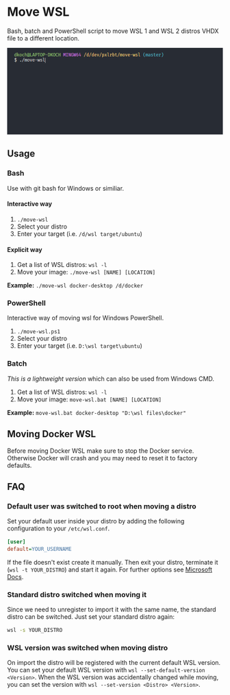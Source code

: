# Move WSL

Bash, batch and PowerShell script to move WSL 1 and WSL 2 distros VHDX file to a different location.

![Interactive Example](screencast.gif)

## Usage

### Bash
Use with git bash for Windows or similiar.

#### Interactive way
1) `./move-wsl`
2) Select your distro
3) Enter your target (i.e. `/d/wsl target/ubuntu`)

#### Explicit way
1) Get a list of WSL distros: `wsl -l`
2) Move your image: `./move-wsl [NAME] [LOCATION]`

__Example:__ `./move-wsl docker-desktop /d/docker`


### PowerShell
Interactive way of moving wsl for Windows PowerShell.

1) `./move-wsl.ps1`
2) Select your distro
3) Enter your target (i.e. `D:\wsl target\ubuntu`)

### Batch
_This is a lightweight version_ which can also be used from Windows CMD.

1) Get a list of WSL distros: `wsl -l`
2) Move your image: `move-wsl.bat [NAME] [LOCATION]`

__Example:__ `move-wsl.bat docker-desktop "D:\wsl files\docker"`

## Moving Docker WSL

Before moving Docker WSL make sure to stop the Docker service. Otherwise Docker will crash and you may need to reset it to factory defaults.

## FAQ

### Default user was switched to root when moving a distro

Set your default user inside your distro by adding the following configuration to your `/etc/wsl.conf`.

```ini
[user]
default=YOUR_USERNAME
```

If the file doesn't exist create it manually. Then exit your distro, terminate it (`wsl -t YOUR_DISTRO`) and start it again. For further options see [Microsoft Docs](https://docs.microsoft.com/en-us/windows/wsl/wsl-config#user).

### Standard distro switched when moving it

Since we need to unregister to import it with the same name, the standard distro can be switched. Just set your standard distro again:

```sh
wsl -s YOUR_DISTRO
```

### WSL version was switched when moving distro

On import the distro will be registered with the current default WSL version. You can set your default WSL version with `wsl --set-default-version <Version>`.
When the WSL version was accidentally changed while moving, you can set the version with `wsl --set-version <Distro> <Version>`.
